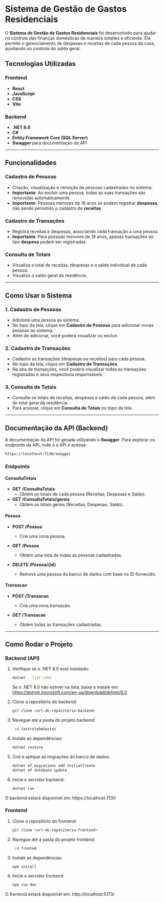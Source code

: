 # Sistema de Gestão de Gastos Residenciais

O **Sistema de Gestão de Gastos Residenciais** foi desenvolvido para ajudar no controle das finanças domésticas de maneira simples e eficiente. Ele permite o gerenciamento de despesas e receitas de cada pessoa da casa, auxiliando no controle do saldo geral.

## Tecnologias Utilizadas

### Frontend

- **React**
- **JavaScript**
- **CSS**
- **Vite**

### Backend

- **.NET 8.0**
- **C#**
- **Entity Framework Core (SQL Server)**
- **Swagger** para documentação da API

---

## Funcionalidades

### Cadastro de Pessoas

- Criação, visualização e remoção de pessoas cadastradas no sistema.
- **Importante**: Ao excluir uma pessoa, todas as suas transações são removidas automaticamente.
- **Importante**: Pessoas menores de 18 anos só podem registrar **despesas**, não sendo permitido o cadastro de **receitas**.

### Cadastro de Transações

- Registra receitas e despesas, associando cada transação a uma pessoa.
- **Importante**: Para pessoas menores de 18 anos, apenas transações do tipo **despesa** podem ser registradas.

### Consulta de Totais

- Visualiza o total de receitas, despesas e o saldo individual de cada pessoa.
- Visualiza o saldo geral da residência.

---

## Como Usar o Sistema

### 1. Cadastro de Pessoas

- Adicione uma pessoa ao sistema.
- No topo da tela, clique em **Cadastro de Pessoas** para adicionar novas pessoas ao sistema.
- Além de adicionar, você poderá visualizar ou excluir.

### 2. Cadastro de Transações

- Cadastre as transações (despesas ou receitas) para cada pessoa.
- No topo da tela, clique em **Cadastro de Transações**.
- Na aba de transações, você poderá visualizar todas as transações registradas e seus respectivos responsáveis.

### 3. Consulta de Totais

- Consulte os totais de receitas, despesas e saldo de cada pessoa, além do total geral da residência.
- Para acessar, clique em **Consulta de Totais** no topo da tela.

---

## Documentação da API (Backend)

A documentação da API foi gerada utilizando o **Swagger**. Para explorar os endpoints da API, rode o a API e acesse:

```bash
https://localhost:7130/swagger
```

### Endpoints

#### ConsultaTotais

- **GET /ConsultaTotais**
  - Obtém os totais de cada pessoa (Receitas, Despesas e Saldo).
- **GET /ConsultaTotais/gerais**
  - Obtém os totais gerais (Receitas, Despesas, Saldo).

#### Pessoa

- **POST /Pessoa**

  - Cria uma nova pessoa.

- **GET /Pessoa**

  - Obtém uma lista de todas as pessoas cadastradas.

- **DELETE /Pessoa/{id}**
  - Remove uma pessoa do banco de dados com base no ID fornecido.

#### Transacao

- **POST /Transacao**

  - Cria uma nova transação.

- **GET /Transacao**
  - Obtém todas as transações cadastradas.

---

## Como Rodar o Projeto

### Backend (API)

1. Verifique se o .NET 8.0 está instalado:
   ```bash
   dotnet --list-sdks
   ```
   Se o .NET 8.0 não estiver na lista, baixe e instale em:
   https://dotnet.microsoft.com/en-us/download/dotnet/8.0
2. Clone o repositório do backend:
   ```bash
   git clone <url-do-repositorio-backend>
   ```
3. Navegue até a pasta do projeto backend:
   ```bash
    cd ControleDeGastos
   ```
4. Instale as dependências:

   ```bash
   dotnet restore
   ```
5. Crie e aplique as migrações do banco de dados:
   ```bash
   dotnet ef migrations add InitialCreate
   dotnet ef database update
   ```
6. Inicie o servidor backend:
   ```bash
   dotnet run 
   ```

O backend estará disponível em: https://localhost:7130

### Frontend

1. Clone o repositório do frontend:
   ```bash
   git clone <url-do-repositorio-frontend>
   ```
2. Navegue até a pasta do projeto frontend:
   ```bash
    cd fronted
   ```
3. Instale as dependências:
   ```bash
   npm install
   ```
4. Inicie o servidor frontend:
   ```bash
   npm run dev
   ```

O frontend estará disponível em: http://localhost:5173/